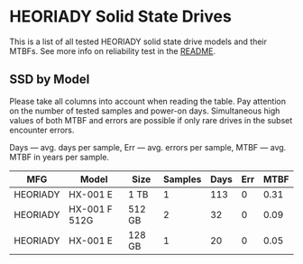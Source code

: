 HEORIADY Solid State Drives
===========================

This is a list of all tested HEORIADY solid state drive models and their MTBFs. See
more info on reliability test in the [README](https://github.com/linuxhw/SMART).

SSD by Model
------------

Please take all columns into account when reading the table. Pay attention on the
number of tested samples and power-on days. Simultaneous high values of both MTBF
and errors are possible if only rare drives in the subset encounter errors.

Days — avg. days per sample,
Err  — avg. errors per sample,
MTBF — avg. MTBF in years per sample.

| MFG       | Model              | Size   | Samples | Days  | Err   | MTBF |
|-----------|--------------------|--------|---------|-------|-------|------|
| HEORIADY  | HX-001 E           | 1 TB   | 1       | 113   | 0     | 0.31   |
| HEORIADY  | HX-001 F 512G      | 512 GB | 2       | 32    | 0     | 0.09   |
| HEORIADY  | HX-001 E           | 128 GB | 1       | 20    | 0     | 0.05   |
